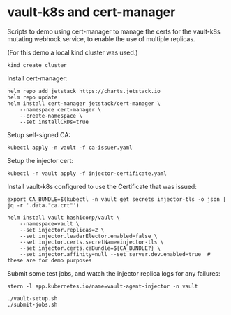 # vault-k8s and cert-manager

Scripts to demo using cert-manager to manage the certs for the vault-k8s
mutating webhook service, to enable the use of multiple replicas.

(For this demo a local kind cluster was used.)

    kind create cluster

Install cert-manager:

    helm repo add jetstack https://charts.jetstack.io
    helm repo update
    helm install cert-manager jetstack/cert-manager \
        --namespace cert-manager \
        --create-namespace \                        
        --set installCRDs=true

Setup self-signed CA:

    kubectl apply -n vault -f ca-issuer.yaml

Setup the injector cert:

    kubectl -n vault apply -f injector-certificate.yaml

Install vault-k8s configured to use the Certificate that was issued:

    export CA_BUNDLE=$(kubectl -n vault get secrets injector-tls -o json | jq -r '.data."ca.crt"')

    helm install vault hashicorp/vault \
        --namespace=vault \
        --set injector.replicas=2 \
        --set injector.leaderElector.enabled=false \
        --set injector.certs.secretName=injector-tls \
        --set injector.certs.caBundle=${CA_BUNDLE?} \
        --set injector.affinity=null --set server.dev.enabled=true  # these are for demo purposes

Submit some test jobs, and watch the injector replica logs for any failures:

    stern -l app.kubernetes.io/name=vault-agent-injector -n vault

    ./vault-setup.sh
    ./submit-jobs.sh
